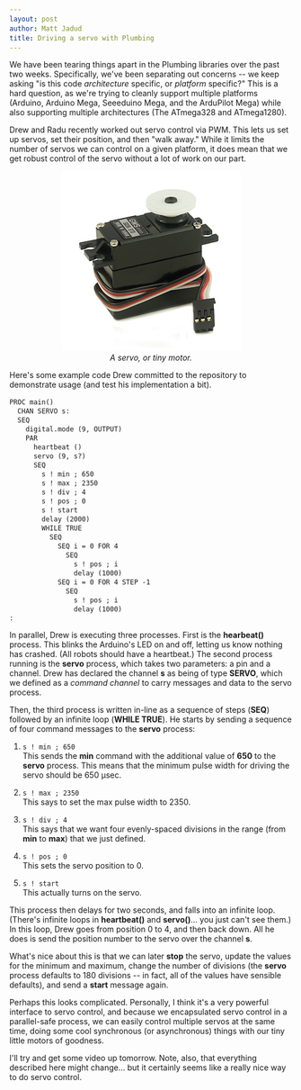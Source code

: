 ```yaml
---
layout: post
author: Matt Jadud
title: Driving a servo with Plumbing
---
```


We have been tearing things apart in the Plumbing libraries over the past two weeks. Specifically, we've been separating out concerns -- we keep asking "is this code *architecture* specific, or *platform* specific?" This is a hard question, as we're trying to cleanly support multiple platforms (Arduino, Arduino Mega, Seeeduino Mega, and the ArduPilot Mega) while also supporting multiple architectures (The ATmega328 and ATmega1280). 

Drew and Radu recently worked out servo control via PWM. This lets us set up servos, set their position, and then "walk away." While it limits the number of servos we can control on a given platform, it does mean that we get robust control of the servo without a lot of work on our part.

<p align="center"><img src="/images/servo.jpg"><br/><em>A servo, or tiny motor.</em></p>

Here's some example code Drew committed to the repository to demonstrate usage (and test his implementation a bit).

    PROC main()
      CHAN SERVO s:
      SEQ
        digital.mode (9, OUTPUT)
        PAR
          heartbeat ()
          servo (9, s?)
          SEQ
            s ! min ; 650
            s ! max ; 2350
            s ! div ; 4
            s ! pos ; 0
            s ! start
            delay (2000)
            WHILE TRUE
              SEQ
                SEQ i = 0 FOR 4
                  SEQ
                    s ! pos ; i
                    delay (1000)
                SEQ i = 0 FOR 4 STEP -1
                  SEQ
                    s ! pos ; i
                    delay (1000)
    :

In parallel, Drew is executing three processes. First is the **hearbeat()** process. This blinks the Arduino's LED on and off, letting us know nothing has crashed. (All robots should have a heartbeat.) The second process running is the **servo** process, which takes two parameters: a pin and a channel. Drew has declared the channel **s** as being of type **SERVO**, which we defined as a *command channel* to carry messages and data to the servo process.

Then, the third process is written in-line as a sequence of steps (**SEQ**) followed by an infinite loop (**WHILE TRUE**). He starts by sending a sequence of four command messages to the **servo** process:

 1. `s ! min ; 650`  
This sends the **min** command with the additional value of **650** to the **servo** process. This means that the minimum pulse width for driving the servo should be 650 &mu;sec.
 2. `s ! max ; 2350`  
This says to set the max pulse width to 2350.

 3. `s ! div ; 4`  
This says that we want four evenly-spaced divisions in the range (from **min** to **max**) that we just defined.

 4. `s ! pos ; 0`  
This sets the servo position to 0.

 5. `s ! start`  
This actually turns on the servo.

This process then delays for two seconds, and falls into an infinite loop. (There's infinite loops in **heartbeat()** and **servo()**... you just can't see them.) In this loop, Drew goes from position 0 to 4, and then back down. All he does is send the position number to the servo over the channel **s**.

What's nice about this is that we can later **stop** the servo, update the values for the minimum and maximum, change the number of divisions (the **servo** process defaults to 180 divisions -- in fact, all of the values have sensible defaults), and send a **start** message again.

Perhaps this looks complicated. Personally, I think it's a very powerful interface to servo control, and because we encapsulated servo control in a parallel-safe process, we can easily control multiple servos at the same time, doing some cool synchronous (or asynchronous) things with our tiny little motors of goodness.

I'll try and get some video up tomorrow. Note, also, that everything described here might change... but it certainly seems like a really nice way to do servo control.
